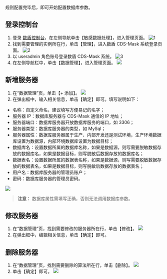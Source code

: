 规则配置完毕后，即可开始配置数据库参数。
## 登录控制台
1. 登录 [数盾控制台](https://console.cloud.tencent.com/cds)，在左侧导航单击【敏感数据处理】，进入管理页面。
 ![1](https://main.qcloudimg.com/raw/363ff52438bb3614428e63035685c16c.png)
2. 找到需要管理的实例所在行，单击【管理】，进入数盾 CDS-Mask 系统登录页面。
 ![2](https://main.qcloudimg.com/raw/5e61fe9aa155318c9dbfbae77fbc78ec.png)
3. 以 useradmin 角色账号登录数盾 CDS-Mask 系统。
 ![3](https://main.qcloudimg.com/raw/e830368b923e13255cbbcc0a487ae2da.png)
4. 在左侧导航栏中，单击【数据管理】，进入管理页面。
 ![](https://main.qcloudimg.com/raw/3fac6acc724ea2bf534223b54ff14784.png)

## 新增服务器
1. 在“数据管理”页，单击【+ 添加】。
 ![](https://main.qcloudimg.com/raw/f1eb80a40f7126a906039b264c954ab8.png)
2. 在弹出框中，输入相关信息，单击【确定】即可。填写说明如下：
 - 名称：自定义命名，建议填写方便易记的名字；
 - 服务器 IP：数据库服务器与 CDS-Mask 通信的 IP 地址；
 - 服务器端口：数据库服务器开放数据库服务的端口，如 3306；
 - 服务器类型：数据库服务器的类型，如 MySql；
 - 服务器属性：数据库服务器属于生产、内部开发还是测试环境，生产环境数据库设置为数据源，内部环境数据库设置为数据目标；
 - 数据库名：设置数据所属的数据库名称，如果是数据源，则写需要脱敏数据存放的数据库名，如果是数据目标，则写脱敏后数据存放的数据库名；
 - 数据表名：设置数据所属的数据表名称，如果是数据源，则写需要脱敏数据存放的数据表名，如果是数据目标，则写脱敏后数据存放的数据表名；
 - 用户名：数据库服务器的管理员账户；
 - 密码：数据库服务器的管理员密码。
 
 ![](https://main.qcloudimg.com/raw/e9e6271ad687cc0ce5fcbb5c01f87efc.png)
 >**注意：**
 >数据库属性需填写正确，否则无法调用数据库参数。


##  修改服务器
1. 在“数据管理”页，找到需要修改的服务器所在行，单击【修改】。
 ![](https://main.qcloudimg.com/raw/9a39f121b5fea75b9457d2ae11bc50ce.png)
2. 在弹出框中，编辑相关信息，单击【确定】即可。

## 删除服务器
1. 在“数据管理”页，找到需要删除的算法所在行，单击【删除】。
 ![](https://main.qcloudimg.com/raw/67874dca83953ad1173ff22f1c8c9c32.png)
2. 单击【确定】即可。
 ![](https://main.qcloudimg.com/raw/e6d8a492ef5b0fa00efed7a4fa47ac1c.png)
